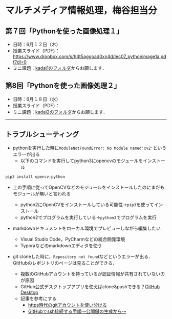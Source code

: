 # マルチメディア情報処理，梅谷担当分

## 第７回「Pythonを使った画像処理１」

- 日時：6月１２日（木）
- 授業スライド（PDF）：https://www.dropbox.com/s/h4t5aggoad0xn4d/lec07_pythonimage1a.pdf?dl=0
- ミニ課題：[kadai1のフォルダ](kadai1)からお願します．



## 第8回「Pythonを使った画像処理２」

- 日時：6月１８日（水）
- 授業スライド（PDF）：
- ミニ課題：[kadai2のフォルダ](kadai2)からお願します．





***

## トラブルシューティング

- pythonを実行した時に```ModuleNotFoundError: No Module named'cv2'```というエラーが出る
  - 以下のコマンドを実行してpython3にopencvのモジュールをインストール

```bash
pip3 install opencv-python
```



- 上の手順に従ってOpenCVなどのモジュールをインストールしたのにまだもモジュールが無いと言われる
  - python2にOpenCVをインストールしている可能性→```pip3```を使ってインストール
  - python2でプログラムを実行している→```python3```でプログラムを実行



- markdownドキュメントをローカル環境でプレビューしながら編集したい
  - Visual Studio Code，PyCharmなどの統合開発環境
  - Typoraなどのmarkdownエディタを使う



- git cloneした時に，```Repository not found```などというエラーが出る．GitHubのレポジトリのページは見ることができる．
  - 複数のGitHubアカウントを持っているが認証情報が共有されていないのが原因
  - GitHub公式デスクトップアプリを使えばclone&pushできる？[GitHub Desktop](https://desktop.github.com/)
  - 記事を参考にする
    - [https時代のgitアカウントを使い分ける](https://qiita.com/1natsu172/items/a4a3357a0481440ec6a5)
    - [GitHubでssh接続する手順〜公開鍵の生成から〜](https://qiita.com/shizuma/items/2b2f873a0034839e47ce)

